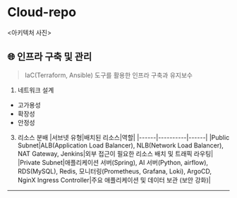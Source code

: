 # Cloud-repo
<아키텍처 사진>

## 🌐 인프라 구축 및 관리
> IaC(Terraform, Ansible) 도구를 활용한 인프라 구축과 유지보수

1. 네트워크 설계
- 고가용성
- 확장성
- 안정성

3. 리소스 분배
   |서브넷 유형|배치된 리소스|역할|
   |------|----------|------|
   |Public Subnet|ALB(Application Load Balancer), NLB(Network Load Balancer), NAT Gateway, Jenkins|외부 접근이 필요한 리소스 배치 및 트래픽 라우팅|
   |Private Subnet|애플리케이션 서버(Spring), AI 서버(Python, airflow), RDS(MySQL), Redis, 모니터링(Prometheus, Grafana, Loki), ArgoCD, NginX Ingress Controller|주요 애플리케이션 및 데이터 보관 (보안 강화)|


---

